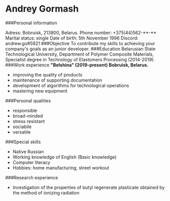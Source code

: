 Andrey Gormash
================
###Personal information

Adress: Bobruisk, 213800, Belarus.
Phone number: +375(44)562-\**-**
Marital status: single
Date of birth: 5th November 1996
Discord: andrew.go#5921
###Objective
To contribute my skills to achieving your company's goals as an junior developer.
###Education
Belarusian State Technological University, Department of Polymer Сomposite Materials, Specialist  degree in Technology of Elastomers Processing (2014-2019).
###Work experience
__"Belshina" (2019-present)
Bobruisk, Belarus.__

* improving the quality of products
* maintenance of supporting documentation
* development of algorithms for technological operations
* mastering new equipment 

###Personal qualities
* responsible
* broad-minded
* stress resistant
* sociabile
* versatile

###Special skills
* Native Russian
* Working knowledge of English (Basic knowledge)
* Computer literacy
* Hobbies: home manufacturing, street workout

###Research experience
* Investigation of the properties of butyl regenerate plasticate obtained by the method of ionizing radiation 